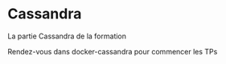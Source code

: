 # Cassandra
La partie Cassandra de la formation

Rendez-vous dans docker-cassandra pour commencer les TPs